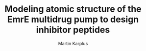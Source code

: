 ---
author: Martin Karplus
funder: National Institutes of Health (US)
layout: grant
link:
- https://www.niaid.nih.gov//sites/default/files/1r03ai111416-01_karplus_sample_app.pdf
link_name:
- Proposal
program: R03
status: funded
title: Modeling atomic structure of the EmrE multidrug pump to design inhibitor peptides
year: 2014
---